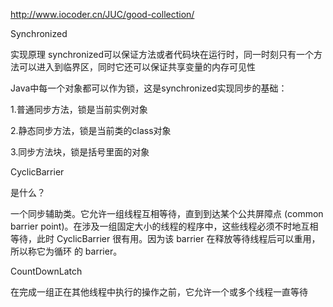 http://www.iocoder.cn/JUC/good-collection/

Synchronized

实现原理
synchronized可以保证方法或者代码块在运行时，同一时刻只有一个方法可以进入到临界区，同时它还可以保证共享变量的内存可见性

Java中每一个对象都可以作为锁，这是synchronized实现同步的基础：

1.普通同步方法，锁是当前实例对象

2.静态同步方法，锁是当前类的class对象

3.同步方法块，锁是括号里面的对象






CyclicBarrier 

是什么？

一个同步辅助类。它允许一组线程互相等待，直到到达某个公共屏障点 (common barrier point)。在涉及一组固定大小的线程的程序中，这些线程必须不时地互相等待，此时 CyclicBarrier 很有用。因为该 barrier 在释放等待线程后可以重用，所以称它为循环 的 barrier。



CountDownLatch

在完成一组正在其他线程中执行的操作之前，它允许一个或多个线程一直等待
